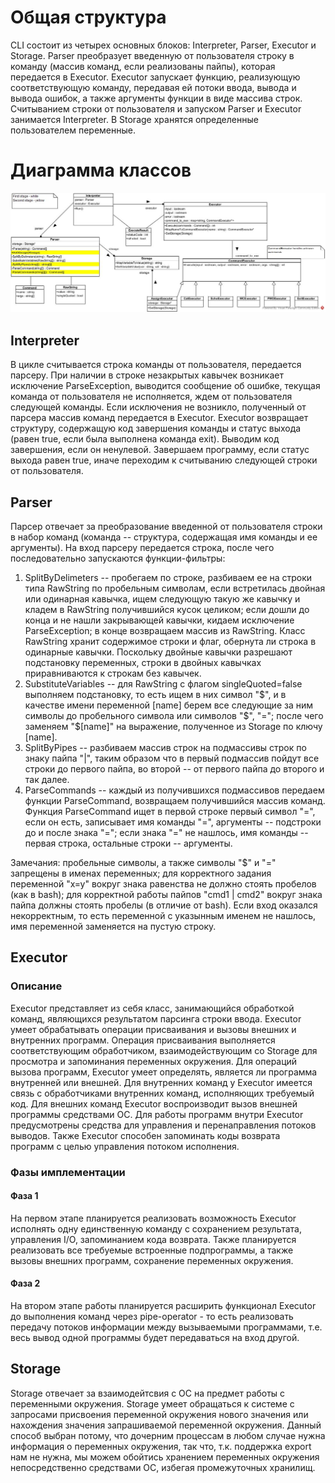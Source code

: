 # Общая структура

CLI состоит из четырех основных блоков: Interpreter, Parser, Executor и Storage. Parser преобразует введенную от пользователя строку в команду (массив команд, если реализованы пайпы), которая передается в Executor. Executor запускает функцию, реализующую соответствующую команду, передавая ей потоки ввода, вывода и вывода ошибок, а также аргументы функции в виде массива строк. Считыванием строки от пользователя и запуском Parser и Executor занимается Interpreter. В Storage хранятся определенные пользователем переменные.

# Диаграмма классов

![Диаграмма классов](diagram/TopSHClassDiagram.jpg?raw=true "Диаграмма классов")

## Interpreter

В цикле считывается строка команды от пользователя, передается парсеру. При наличии в строке незакрытых кавычек возникает исключение ParseException, выводится сообщение об ошибке, текущая команда от пользователя не исполняется, ждем от пользователя следующей команды. Если исключения не возникло, полученный от парсера массив команд передается в Executor. Executor возвращает структуру, содержащую код завершения команды и статус выхода (равен true, если была выполнена команда exit). Выводим код завершения, если он ненулевой. Завершаем программу, если статус выхода равен true, иначе переходим к считыванию следующей строки от пользователя.

## Parser

Парсер отвечает за преобразование введенной от пользователя строки в набор команд (команда -- структура, содержащая имя команды и ее аргументы).
На вход парсеру передается строка, после чего последовательно запускаются функции-фильтры:
1. SplitByDelimeters -- пробегаем по строке, разбиваем ее на строки типа RawString по пробельным символам, если встретилась двойная или одинарная кавычка, ищем следующую такую же кавычку и кладем в RawString получившийся кусок целиком; если дошли до конца и не нашли закрывающей кавычки, кидаем исключение ParseException; в конце возвращаем массив из RawString. Класс RawString хранит содержимое строки и флаг, обернута ли строка в одинарные кавычки. Поскольку двойные кавычки разрешают подстановку переменных, строки в двойных кавычках приравниваются к строкам без кавычек.
2. SubstituteVariables -- для RawString с флагом singleQuoted=false выполняем подстановку, то есть ищем в них символ "$", и в качестве имени переменной [name] берем все следующие за ним символы до пробельного символа или символов "$", "="; после чего заменяем "$[name]" на выражение, полученное из Storage по ключу [name].
3. SplitByPipes -- разбиваем массив строк на подмассивы строк по знаку пайпа "|", таким образом что в первый подмассив пойдут все строки до первого пайпа, во второй -- от первого пайпа до второго и так далее.
4. ParseCommands -- каждый из получившихся подмассивов передаем функции ParseCommand, возвращаем получившийся массив команд. Функция ParseCommand ищет в первой строке первый символ "=", если он есть, записывает имя команды "=", аргументы -- подстроки до и после знака "="; если знака "=" не нашлось, имя команды -- первая строка, остальные строки -- аргументы.

Замечания: пробельные символы, а также символы "$" и "=" запрещены в именах переменных; для корректного задания переменной "x=y" вокруг знака равенства не должно стоять пробелов (как в bash); для корректной работы пайпов "cmd1 | cmd2" вокруг знака пайпа должны стоять пробелы (в отличие от bash). Если вход оказался некорректным, то есть переменной с указынным именем не нашлось, имя переменной заменяется на пустую строку.

## Executor

### Описание

Executor представляет из себя класс, занимающийся обработкой команд, являющихся результатом парсинга строки ввода.
Executor умеет обрабатывать операции присваивания и вызовы внешних и внутренних программ. Операция присваивания выполняется
соответствующим обработчиком, взаимодействующим со Storage для просмотра и запоминания переменных окружения.  Для операций вызова программ, Executor 
умеет определять, является ли программа внутренней или внешней. Для внутренних команд у Executor имеется связь с обработчиками внутренних команд,
исполняющих требуемый код. Для внешних команд Executor воспроизводит вызов внешней программы средствами ОС. Для работы программ внутри Executor
предусмотрены средства для управления и перенаправления потоков выводов. Также Executor способен запоминать коды возврата программ с целью управления потоком исполнения.

### Фазы имплементации

#### Фаза 1

На первом этапе планируется реализовать возможность Executor исполнять одну единственную команду с сохранением результата, управления I/O, запоминанием кода возврата. Также
планируется реализовать все требуемые встроенные подпрограммы, а также вызовы внешних программ, сохранение переменных окружения.

#### Фаза 2

На втором этапе работы планируется расширить функционал Executor до выполнения команд через pipe-operator - то есть реализовать передачу 
потоков информации между вызываемыми программами, т.е. весь вывод одной программы будет передаваться на вход другой.

## Storage

Storage отвечает за взаимодейтсвия с ОС на предмет работы с переменными окружения. Storage умеет обращаться к системе с запросами присвоения переменной окружения
нового значения или нахождения значения запрашиваемой переменной окружения.
Данный способ выбран потому, что дочерним процессам в любом случае нужна информация о переменных окружения, так что, т.к. поддержка export нам не нужна, мы можем обойтись хранением переменных окружения непосредственно средствами ОС, избегая промежуточных хранилищ.
